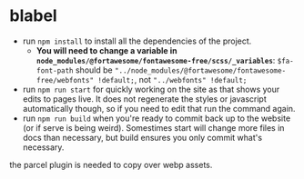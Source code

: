 # blabel

* run `npm install` to install all the dependencies of the project.
    * **You will need to change a variable in `node_modules/@fortawesome/fontawesome-free/scss/_variables`**: `$fa-font-path` should be `"../node_modules/@fortawesome/fontawesome-free/webfonts" !default;`, not `"../webfonts" !default;`
* run `npm run start` for quickly working on the site as that shows your edits to pages live. It does not regenerate the styles or javascript automatically though, so if you need to edit that run the command again. 
* run `npm run build` when you're ready to commit back up to the website (or if serve is being weird). Somestimes start will change more files in docs than necessary, but build ensures you only commit what's necessary.

the parcel plugin is needed to copy over webp assets.